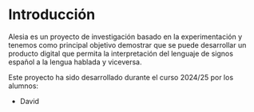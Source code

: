# Introducción

<title instance="doc">introduction</title>
Alesia es un proyecto de investigación basado en la experimentación y tenemos como principal objetivo demostrar que se
puede desarrollar un producto digital que permita la interpretación del lenguaje de signos español a la lengua hablada y
viceversa.



Este proyecto ha sido desarrollado durante el curso 2024/25 por los alumnos:
- David 
